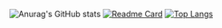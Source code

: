 <!--
**DanyaKrov/DanyaKrov** is a ✨ _special_ ✨ repository because its `README.md` (this file) appears on your GitHub profile.

Here are some ideas to get you started:

- 🔭 I’m currently working on ...
- 🌱 I’m currently learning ...
- 👯 I’m looking to collaborate on ...
- 🤔 I’m looking for help with ...
- 💬 Ask me about ...
- 📫 How to reach me: ...
- 😄 Pronouns: ...
- ⚡ Fun fact: ...
-->
![Anurag's GitHub stats](https://github-readme-stats.vercel.app/api?username=DanyaKrov&count_private=true&show_icons=true&theme=aura)
[![Readme Card](https://github-readme-stats.vercel.app/api/pin/?username=DanyaKrov&repo=github-readme-stats)](https://github.com/DanyaKrov/github-readme-stats&theme=outrun)
[![Top Langs](https://github-readme-stats.vercel.app/api/top-langs/?username=DanyaKrov)](https://github.com/DanyaKrov/github-readme-stats)
